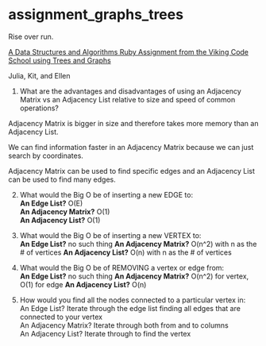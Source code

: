 # assignment_graphs_trees
Rise over run.

[A Data Structures and Algorithms Ruby Assignment from the Viking Code School using Trees and Graphs](http://www.vikingcodeschool.com)

Julia, Kit, and Ellen

1. What are the advantages and disadvantages of using an Adjacency Matrix vs an Adjacency List relative to size and speed of common operations?

Adjacency Matrix is bigger in size and therefore takes more memory than an Adjacency List.  

We can find information faster in an Adjacency Matrix because we can just search by coordinates.  

Adjacency Matrix can be used to find specific edges and an Adjacency List can be used to find many edges.   

2. What would the Big O be of inserting a new EDGE to:  
**An Edge List?** O(E)  
**An Adjacency Matrix?** O(1)  
**An Adjacency List?** O(1)  

3. What would the Big O be of inserting a new VERTEX to:  
**An Edge List?** no such thing
**An Adjacency Matrix?** O(n^2) with n as the # of vertices
**An Adjacency List?** O(n) with n as the # of vertices

4. What would the Big O be of REMOVING a vertex or edge from:  
**An Edge List?** no such thing 
**An Adjacency Matrix?** O(n^2) for vertex, O(1) for edge
**An Adjacency List?** O(n)

5. How would you find all the nodes connected to a particular vertex in:  
An Edge List?  Iterate through the edge list finding all edges that are connected to your vertex  
An Adjacency Matrix? Iterate through both from and to columns  
An Adjacency List? Iterate through to find the vertex 